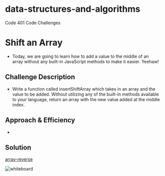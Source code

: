 # data-structures-and-algorithms
Code 401 Code Challenges

# Shift an Array
* Today, we are going to learn how to add a value to the middle of an array without any built-in JavaScript methods to make it easier. Yeehaw!

## Challenge Description
* Write a function called insertShiftArray which takes in an array and the value to be added. Without utilizing any of the built-in methods available to your language, return an array with the new value added at the middle index.

## Approach & Efficiency
* 

## Solution

[array-reverse](#)

![whiteboard](#)